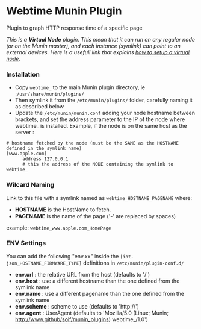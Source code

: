 # Webtime Munin Plugin

Plugin to graph HTTP response time of a specific page

*This is a **Virtual Node** plugin. This mean that it can run on any regular node (or on the Munin master), and each instance (symlink) can point to an external devices.
Here is a usefull link that explains [how to setup a virtual node](https://wiki.mikrotik.com/wiki/Munin_Monitoring	).*

### Installation
- Copy ```webtime_``` to the main Munin plugin directory, ie :```/usr/share/munin/plugins/```
- Then symlink it from the ```/etc/munin/plugins/``` folder, carefully naming it as described below
- Update the ```/etc/munin/munin.conf``` adding your node hostname between brackets, and set the address parameter to the IP of the node where webtime_ is installed. Example, if the node is on the same host as the server :

```
# hostname fetched by the node (must be the SAME as the HOSTNAME defined in the symlink name)
[www.apple.com]
      address 127.0.0.1
      # this the address of the NODE containing the symlink to webtime_
````

### Wilcard Naming
Link to this file with a symlink named as ```webtime_HOSTNAME_PAGENAME``` where: 
- **HOSTNAME** is the HostName to fetch.
- **PAGENAME** is the name of the page ('-' are replaced by spaces)

example: ```webtime_www.apple.com_HomePage```

### ENV Settings
You can add the following "env.xx" inside the ```[iot-json_HOSTNAME_FIRMWARE_TYPE]``` definitions in ```/etc/munin/plugin-conf.d/```
- **env.url**    : the relative URL  from the host (defaults to '/')
- **env.host**   : use a different hostname than the one defined from the symlink name
- **env.name**   : use a different pagename than the one defined from the symlink name
- **env.scheme** : scheme to use (defaults to 'http://')
- **env.agent**  : UserAgent (defaults to 'Mozilla/5.0 (Linux; Munin; http://www.github/soif/munin_plugins) webtime_/1.0')
